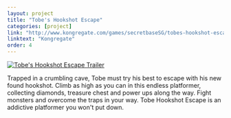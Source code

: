 ```yaml
---
layout: project
title: "Tobe's Hookshot Escape"
categories: [project]
link: "http://www.kongregate.com/games/secretbaseSG/tobes-hookshot-escape"
linktext: "Kongregate"
order: 4
---
```


<a href="https://www.youtube.com/watch?v=3mRIpXJH1qg" target="_blank">
<img class="one" src="http://img.youtube.com/vi/3mRIpXJH1qg/maxresdefault.jpg" alt="Tobe's Hookshot Escape Trailer">
</a>

Trapped in a crumbling cave, Tobe must try his best to escape with his new found hookshot. Climb as high as you can in this endless platformer, collecting diamonds, treasure chest and power ups along the way. Fight monsters and overcome the traps in your way. Tobe Hookshot Escape is an addictive platformer you won't put down.
